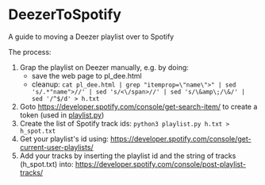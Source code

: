 # DeezerToSpotify
A guide to moving a Deezer playlist over to Spotify

The process:
1. Grap the playlist on Deezer manually, e.g. by doing:
   - save the web page to pl_dee.html
   - cleanup: `cat pl_dee.html | grep "itemprop=\"name\">" | sed 's/.*"name">//' | sed 's/<\/span>//' | sed 's/\&amp\;/\&/' | sed '/^$/d' > h.txt`
2. Goto https://developer.spotify.com/console/get-search-item/ to create a token (used in [playlist.py](../master/playlist.py))
3. Create the list of Spotify track ids: `python3 playlist.py h.txt > h_spot.txt`
4. Get your playlist's id using: https://developer.spotify.com/console/get-current-user-playlists/
5. Add your tracks by inserting the playlist id and the string of tracks (h_spot.txt) into: https://developer.spotify.com/console/post-playlist-tracks/
